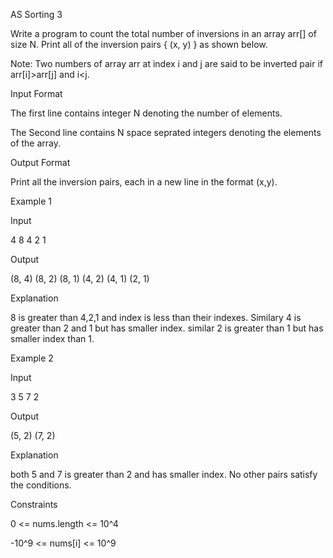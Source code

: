 AS Sorting 3

Write a program to count the total number of inversions in an array arr[] of size N. Print all of the inversion pairs { (x, y) } as shown below.

Note: Two numbers of array arr at index i and j are said to be inverted pair if arr[i]>arr[j] and i<j.

Input Format

The first line contains integer N denoting the number of elements.

The Second line contains N space seprated integers denoting the elements of the array.

Output Format

Print all the inversion pairs, each in a new line in the format (x,y).

Example 1

Input

4
8 4 2 1

Output

(8, 4)
(8, 2)
(8, 1)
(4, 2)
(4, 1)
(2, 1)

Explanation

8 is greater than 4,2,1 and index is less than their indexes. Similary 4 is greater than 2 and 1 but has smaller index. similar 2 is greater than 1 but has smaller index than 1.

Example 2

Input

3
5 7 2

Output

(5, 2)
(7, 2)

Explanation

both 5 and 7 is greater than 2 and has smaller index. No other pairs satisfy the conditions.

Constraints

0 <= nums.length <= 10^4

-10^9 <= nums[i] <= 10^9
